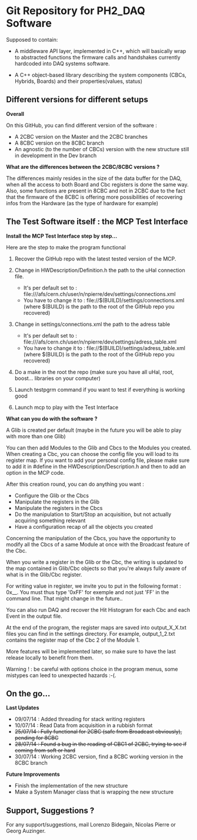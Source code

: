 Git Repository for PH2_DAQ Software
===================================


Supposed to contain:

- A middleware API layer, implemented in C++, which will basically wrap
to abstracted functions the firmware calls and handshakes currently
hardcoded into DAQ systems software.

- A C++ object-based library describing the system components (CBCs,
Hybrids, Boards) and their properties(values, status)


Different versions for different setups
---------------------------------------

__Overall__
   
On this GitHub, you can find different version of the software :
- A 2CBC version on the Master and the 2CBC branches
- A 8CBC version on the 8CBC branch
- An agnostic (to the number of CBCs) version with the new structure still in development in the Dev branch

__What are the differences between the 2CBC/8CBC versions ?__

The differences mainly resides in the size of the data buffer for the DAQ, when all the access to both Board and Cbc registers is done the same way.
Also, some functions are present in 8CBC and not in 2CBC due to the fact that the firmware of the 8CBC is offering more possibilities of recovering infos from the Hardware (as the type of hardware for example)


The Test Software itself : the MCP Test Interface
-------------------------------------------------

__Install the MCP Test Interface step by step...__

Here are the step to make the program functional

1. Recover the GitHub repo with the latest tested version of the MCP.

2. Change in HWDescription/Definition.h the path to the uHal connection file.
   - It's per default set to :
   file:///afs/cern.ch/user/n/npierre/dev/settings/connections.xml
   - You have to change it to :
   file://$(BUILD)/settings/connections.xml (where $(BUILD) is the path to the
   root of the GitHub repo you recovered)

3. Change in settings/connections.xml the path to the adress table
   - It's per default set to :
   file:///afs/cern.ch/user/n/npierre/dev/settings/adress_table.xml
   - You have to change it to :
   file://$(BUILD)/settings/adress_table.xml (where $(BUILD) is the path to the
   root of the GitHub repo you recovered)

4. Do a make in the root the repo (make sure you have all uHal, root, boost... libraries on your computer)

5. Launch testpgrm command if you want to test if everything is working good

6. Launch mcp to play with the Test Interface


__What can you do with the software ?__

A Glib is created per default (maybe in the future you will be able to play with more than one Glib)

You can then add Modules to the Glib and Cbcs to the Modules you created.
When creating a Cbc, you can choose the config file you will load to its
register map.
If you want to add your personal config file, please make sure to add it in #define
in the HWDescription/Description.h and then to add an option in the MCP code.

After this creation round, you can do anything you want :
- Configure the Glib or the Cbcs
- Manipulate the registers in the Glib
- Manipulate the registers in the Cbcs
- Do the manipulation to Start/Stop an acquisition, but not actually acquiring something relevant
- Have a configuration recap of all the objects you created

Concerning the manipulation of the Cbcs, you have the opportunity to modify all the
Cbcs of a same Module at once with the Broadcast feature of the Cbc.

When you write a register in the Glib or the Cbc, the writing is updated to the
map contained in Glib/Cbc objects so that you're always fully aware of what is
in the Glib/Cbc register.

For writing value in register, we invite you to put in the following format : 0x__.
You must thus type '0xFF' for exemple and not just 'FF' in the command line. That
might change in the future..

You can also run DAQ and recover the Hit Histogram for each Cbc and each Event in the output file.

At the end of the program, the register maps are saved into output_X_X.txt files
you can find in the settings directory. For example, output_1_2.txt contains the
register map of the Cbc 2 of the Module 1.

More features will be implemented later, so make sure to have the last release
locally to benefit from them.

Warning ! : be careful with options choice in the program menus, some mistypes can leed
to unexpected hazards :-(.


On the go...
------------

__Last Updates__

- 09/07/14 : Added threading for stack writing registers
- 10/07/14 : Read Data from acquisition in a rubbish format
- ~~25/07/14 : Fully functional for 2CBC (safe from Broadcast obviously), pending for 8CBC~~
- ~~28/07/14 : Found a bug in the reading of CBC1 of 2CBC, trying to see if coming from soft or hard~~
- 30/07/14 : Working 2CBC version, find a 8CBC working version in the 8CBC branch


__Future Improvements__

- Finish the implementation of the new structure
- Make a System Manager class that is wrapping the new structure


Support, Suggestions ?
----------------------

For any support/suggestions, mail Lorenzo Bidegain, Nicolas Pierre or Georg Auzinger.
